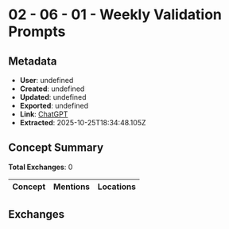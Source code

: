 # **02 - 06 - 01 - Weekly Validation Prompts**

## Metadata

- **User**: undefined
- **Created**: undefined
- **Updated**: undefined
- **Exported**: undefined
- **Link**: [ChatGPT](undefined)
- **Extracted**: 2025-10-25T18:34:48.105Z

## Concept Summary

**Total Exchanges**: 0

| Concept | Mentions | Locations |
|---------|----------|----------|

## Exchanges

